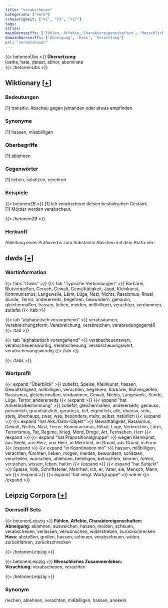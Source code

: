 ```yaml
---
title: "verabscheuen"
kategorien: ["Verb"]
schwierigkeit: ["k1", "h3", "r17"]
tags:
series:
mainDornseiffs: ['Fühlen, Affekte, Charaktereigenschaften', 'Menschliches Zusammenleben']
domainDornseiffs: ['Abneigung', 'Hass', 'Verachtung']
url: "verabscheuen"
---
```


{{< betonenÜbs >}}
**Übersetzung:**  
loathe, hate, detest, abhor, abominate  
{{< /betonenÜbs >}}

## Wiktionary [[+](https://de.wiktionary.org/wiki/verabscheuen)]

### Bedeutungen
[1] transitiv: Abscheu gegen jemanden oder etwas empfinden  

### Synonyme
[1] hassen, missbilligen  

### Oberbegriffe
[1] ablehnen  

### Gegenwörter
[1] lieben, schätzen, verehren  

### Beispiele
{{< betonenZB >}}
[1] Ich verabscheue diesen bestialischen Gestank.  
[1] Mörder werden verabscheut.  

{{< /betonenZB >}}
### Herkunft
Ableitung eines Präfixverbs zum Substantiv Abscheu mit dem Präfix ver-  



## dwds [[+](https://www.dwds.de/wb/verabscheuen)]

### Wortinformation
{{< tabs "Dwds" >}}
{{< tab "Typische Verbindungen" >}}
Barbarei, Blutvergießen, Geruch, Gewalt, Gewalttätigkeit, Jagd, Kleinkunst, Kommunismus, Langeweile, Lärm, Lüge, Nazi, Nichts, Rassismus, Ritual, Sünde, Terror, andererseits, begehren, bewundern, genauso, gleichermaßen, hassen, lieben, meiden, mißbilligen, verachten, verdammen, zutiefst
{{< /tab >}}

{{< tab "alphabetisch vorangehend" >}}
verabsäumen, Verabreichungsform, Verabreichung, verabreichen, verabredungsgemäß
{{< /tab >}}

{{< tab "alphabetisch vorangehend" >}}
verabscheuenswert, verabscheuenswürdig, Verabscheuung, verabscheuungswert, verabscheuungswürdig
{{< /tab >}}

{{< /tabs >}}

### Wortprofil
{{< expand "Überblick" >}} zutiefst, Speise, Kleinkunst, hassen, Gewalttätigkeit, mißbilligen, verachten, begehren, Barbarei, Blutvergießen, Rassismus, gleichermaßen, verdammen, Gewalt, Nichts, Langeweile, Sünde, Lüge, Terror, andererseits {{< /expand >}}
{{< expand "hat Adverbialbestimmung" >}} zutiefst, gleichermaßen, andererseits, genauso, persönlich, grundsätzlich, geradezu, tief, eigentlich, alle, ebenso, sehr, stets, überhaupt, zwar, was, besonders, mehr, selbst, natürlich {{< /expand >}}
{{< expand "hat Akk./Dativ-Objekt" >}} Gewalttätigkeit, Rassismus, Gewalt, Nichts, Nazi, Terror, Kommunismus, Ritual, Lüge, Verbrechen, Lärm, Terrorismus, Tat, Regime, Krieg, Mord, Droge, Art, Fernsehen, Herr {{< /expand >}}
{{< expand "hat Präpositionalgruppe" >}} wegen Kleinkunst, aus Seele, aus Herz, von Herz, in Mehrheit, im Grund, aus Grund, in Form {{< /expand >}}
{{< expand "in Koordination mit" >}} hassen, mißbilligen, verachten, fürchten, lieben, mögen, meiden, bewundern, schätzen, verurteilen, wünschen, ablehnen, beteiligen, betrachten, kennen, fühlen, verstehen, wissen, leben, halten {{< /expand >}}
{{< expand "hat Subjekt" >}} Speise, Volk, Schriftsteller, Mehrheit, ich, er, Vater, sie, Mensch, Mann, wir {{< /expand >}}
{{< expand "hat vergl. Wortgruppe" >}} wie er {{< /expand >}}

## Leipzig Corpora [[+](https://corpora.uni-leipzig.de/en/res?word=verabscheuen&corpusId=deu_newscrawl-public_2018)]

### Dornseiff Sets
{{< betonenLeipzig >}}
**Fühlen, Affekte, Charaktereigenschaften:**  
**Abneigung:** ablehnen, ausweichen, hassen, meiden, scheuen, verabscheuen, verlassen, verwünschen, widerstreben, zurückschrecken  
**Hass:** abstoßen, grollen, hassen, scheuen, verabscheuen, wüten, zurückfahren, zurückschrecken  

{{< /betonenLeipzig >}}


{{< betonenLeipzig >}}
**Menschliches Zusammenleben:**  
**Verachtung:** verabscheuen, verachten  

{{< /betonenLeipzig >}}

### Synonym
riechen, ablehnen, verachten, mißbilligen, hassen, anekeln

